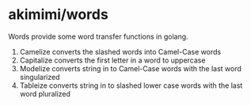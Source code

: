 # akimimi/words

Words provide some word transfer functions in golang.

  1. Camelize converts the slashed words into Camel-Case words
  2. Capitalize converts the first letter in a word to uppercase 
  3. Modelize converts string in to Camel-Case words with the last word singularized
  4. Tableize converts string in to slashed lower case words with the last word pluralized


